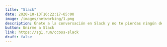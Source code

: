 ```yaml
---
title: "Slack"
date: 2020-10-13T16:22:17-05:00
image: /images/networking/1.png
description: Únete a la conversación en Slack y no te pierdas ningún detalle.
button: Unirme a Slack
link: https://sg1.run/ccoss-slack
draft: false
---
```


